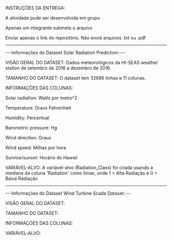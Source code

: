 INSTRUÇÕES DA ENTREGA:

A atividade pode ser desenvolvida em grupo

Apenas um integrante submete o arquivo

Enviar apenas o link do repositório. Não envie arquivos .txt ou .pdf

---------------------------------------------------------------------------------------------
---Informações do Dataset Solar Radiation Prediction:---

VISÃO GERAL DO DATASET: Dados meteorológicos da HI-SEAS weather station de setembro de 2016 a dezembro de 2016.

TAMANHO DO DATASET: O dataset tem 32686 linhas e 11 colunas.

INFORMAÇÕES DAS COLUNAS: 

Solar radiation: Watts por metro^2

Temperature: Graus Fahrenheit

Humidity: Percentual

Barometric pressure: Hg

Wind direction: Graus

Wind speed: Milhas por hora

Sunrise/sunset: Horário do Hawaii 

VARIÁVEL-ALVO: A variável-alvo (Radiation_Class) foi criada usando a mediana da coluna 'Radiation' como limiar, onde 1 = Alta Radiação e 0 = Baixa Radiação

-----------------------------------------------------------------------------------------------
---Informações do Dataset Wind Turbine Scada Dataset:---

VISÃO GERAL DO DATASET: 

TAMANHO DO DATASET: 

INFORMAÇÕES DAS COLUNAS: 

VARIÁVEL-ALVO:

